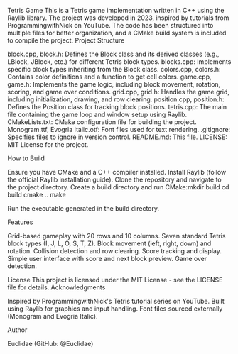 Tetris Game
This is a Tetris game implementation written in C++ using the Raylib library. The project was developed in 2023, inspired by tutorials from ProgrammingwithNick on YouTube. The code has been structured into multiple files for better organization, and a CMake build system is included to compile the project.
Project Structure

block.cpp, block.h: Defines the Block class and its derived classes (e.g., LBlock, JBlock, etc.) for different Tetris block types.
blocks.cpp: Implements specific block types inheriting from the Block class.
colors.cpp, colors.h: Contains color definitions and a function to get cell colors.
game.cpp, game.h: Implements the game logic, including block movement, rotation, scoring, and game over conditions.
grid.cpp, grid.h: Handles the game grid, including initialization, drawing, and row clearing.
position.cpp, position.h: Defines the Position class for tracking block positions.
tetris.cpp: The main file containing the game loop and window setup using Raylib.
CMakeLists.txt: CMake configuration file for building the project.
Monogram.ttf, Evogria Italic.otf: Font files used for text rendering.
.gitignore: Specifies files to ignore in version control.
README.md: This file.
LICENSE: MIT License for the project.

How to Build

Ensure you have CMake and a C++ compiler installed.
Install Raylib (follow the official Raylib installation guide).
Clone the repository and navigate to the project directory.
Create a build directory and run CMake:mkdir build
cd build
cmake ..
make


Run the executable generated in the build directory.

Features

Grid-based gameplay with 20 rows and 10 columns.
Seven standard Tetris block types (I, J, L, O, S, T, Z).
Block movement (left, right, down) and rotation.
Collision detection and row clearing.
Score tracking and display.
Simple user interface with score and next block preview.
Game over detection.

License
This project is licensed under the MIT License - see the LICENSE file for details.
Acknowledgments

Inspired by ProgrammingwithNick's Tetris tutorial series on YouTube.
Built using Raylib for graphics and input handling.
Font files sourced externally (Monogram and Evogria Italic).

Author

Euclidae (GitHub: @Euclidae)

